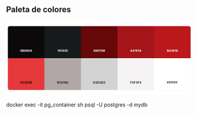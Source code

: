 ## Paleta de colores
![Paleta de colores como referencia a la imagen visual de cada apartado grafico de la pagina](https://github.com/Desarrollo-Telar/Sistema-de-Financiamiento-ElTelar/blob/master/Backend/project/static/img/corls/image.png)

docker exec -it pg_container sh
psql -U postgres -d mydb
